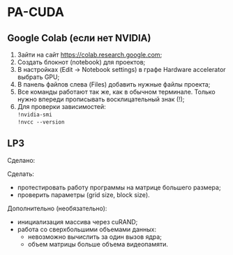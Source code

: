 # PA-CUDA

## Google Colab (если нет NVIDIA)
1. Зайти на сайт https://colab.research.google.com;
2. Создать блокнот (notebook) для проектов;
3. В настройках (Edit -> Notebook settings) в графе Hardware accelerator выбрать GPU;
4. В панель файлов слева (Files) добавить нужные файлы проекта;
5. Все команды работают так же, как в обычном терминале. Только нужно впереди прописывать восклицательный знак (!);
6. Для проверки зависимостей:<br>
`!nvidia-smi`<br>
`!nvcc --version`<br>

## LP3
Сделано:

Сделать:
- протестировать работу программы на матрице большего размера;
- проверить параметры (grid size, block size).

Дополнительно (необязательно):
- инициализация массива через cuRAND;
- работа со сверхбольшими объемами данных:
  - невозможно вычислить за один вызов ядра;
  - объем матрицы больше объема видеопамяти.
